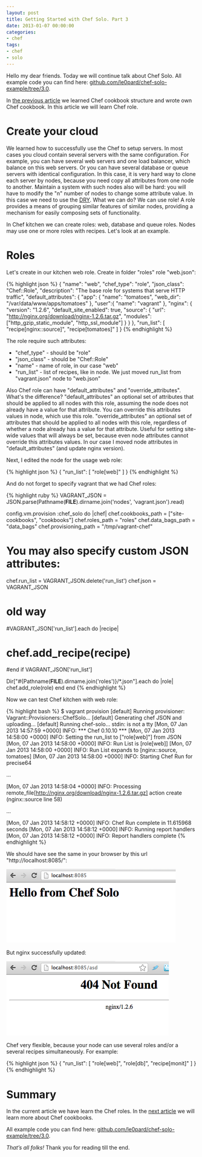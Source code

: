 ```yaml
---
layout: post
title: Getting Started with Chef Solo. Part 3
date: 2013-01-07 00:00:00
categories:
- chef
tags:
- chef
- solo
---
```

Hello my dear friends. Today we will continue talk about Chef Solo. All example code you can find here: [github.com/le0pard/chef-solo-example/tree/3.0](https://github.com/le0pard/chef-solo-example/tree/3.0).

In [the previous article](/2013/01/05/chef-solo-getting-started-part-2/) we learned Chef cookbook structure and wrote own Chef cookbook. In this article we will learn Chef role.

# Create your cloud

We learned how to successfully use the Chef to setup servers. In most cases you cloud contain several servers with the same configuration. For example, you can have several web servers and one load balancer, which balance on this web servers. Or you can have several database or queue servers with identical configuration. In this case, it is very hard way to clone each server by nodes, because you need copy all attributes from one node to another. Maintain a system with such nodes also will be hard: you will have to modify the "n" number of nodes to change some attribute value. In this case we need to use the [DRY](http://en.wikipedia.org/wiki/Don't_repeat_yourself). What we can do? We can use role! A role provides a means of grouping similar features of similar nodes, providing a mechanism for easily composing sets of functionality.

In Chef kitchen we can create roles: web, database and queue roles. Nodes may use one or more roles with recipes. Let's look at an example.

# Roles

Let's create in our kitchen web role. Create in folder "roles" role "web.json":

{% highlight json %}
{
  "name": "web",
  "chef_type": "role",
  "json_class": "Chef::Role",
  "description": "The base role for systems that serve HTTP traffic",
  "default_attributes": {
    "app": {
      "name": "tomatoes",
      "web_dir": "/var/data/www/apps/tomatoes"
    },
    "user":{
      "name": "vagrant"
    },
    "nginx": {
      "version": "1.2.6",
      "default_site_enabled": true,
      "source": {
        "url": "http://nginx.org/download/nginx-1.2.6.tar.gz",
        "modules": ["http_gzip_static_module", "http_ssl_module"]
      }
    }
  },
  "run_list": [
    "recipe[nginx::source]",
    "recipe[tomatoes]"
  ]
}
{% endhighlight %}

The role require such attributes:

 * "chef\_type" - should be "role"
 * "json\_class" - should be "Chef::Role"
 * "name" - name of role, in our case "web"
 * "run\_list" - list of recipes, like in node. We just moved run\_list from "vagrant.json" node to "web.json"

Also Chef role can have "default\_attributes" and "override\_attributes". What's the difference? "default\_attributes" an optional set of attributes that should be applied to all nodes with this role, assuming the node does not already have a value for that attribute. You can override this attributes values in node, which use this role. "override\_attributes" an optional set of attributes that should be applied to all nodes with this role, regardless of whether a node already has a value for that attribute. Useful for setting site-wide values that will always be set, because even node attributes cannot override this attributes values. In our case I moved node attributes in "default\_attributes" (and update nginx version).

Next, I edited the node for the usage web role:

{% highlight json %}
{
  "run_list": [
    "role[web]"
  ]
}
{% endhighlight %}

And do not forget to specify vagrant that we had Chef roles:

{% highlight ruby %}
VAGRANT_JSON = JSON.parse(Pathname(__FILE__).dirname.join('nodes', 'vagrant.json').read)

config.vm.provision :chef_solo do |chef|
   chef.cookbooks_path = ["site-cookbooks", "cookbooks"]
   chef.roles_path = "roles"
   chef.data_bags_path = "data_bags"
   chef.provisioning_path = "/tmp/vagrant-chef"

   # You may also specify custom JSON attributes:
   
   chef.run_list = VAGRANT_JSON.delete('run_list')
   chef.json = VAGRANT_JSON
   # old way
   #VAGRANT_JSON['run_list'].each do |recipe|
   # chef.add_recipe(recipe)
   #end if VAGRANT_JSON['run_list']

   Dir["#{Pathname(__FILE__).dirname.join('roles')}/*.json"].each do |role|
     chef.add_role(role)
   end
end
{% endhighlight %}

Now we can test Chef kitchen with web role:

{% highlight bash %}
$ vagrant provision
[default] Running provisioner: Vagrant::Provisioners::ChefSolo...
[default] Generating chef JSON and uploading...
[default] Running chef-solo...
stdin: is not a tty
[Mon, 07 Jan 2013 14:57:59 +0000] INFO: *** Chef 0.10.10 ***
[Mon, 07 Jan 2013 14:58:00 +0000] INFO: Setting the run_list to ["role[web]"] from JSON
[Mon, 07 Jan 2013 14:58:00 +0000] INFO: Run List is [role[web]]
[Mon, 07 Jan 2013 14:58:00 +0000] INFO: Run List expands to [nginx::source, tomatoes]
[Mon, 07 Jan 2013 14:58:00 +0000] INFO: Starting Chef Run for precise64

...

[Mon, 07 Jan 2013 14:58:04 +0000] INFO: Processing remote_file[http://nginx.org/download/nginx-1.2.6.tar.gz] action create (nginx::source line 58)

...

[Mon, 07 Jan 2013 14:58:12 +0000] INFO: Chef Run complete in 11.615968 seconds
[Mon, 07 Jan 2013 14:58:12 +0000] INFO: Running report handlers
[Mon, 07 Jan 2013 14:58:12 +0000] INFO: Report handlers complete
{% endhighlight %}

We should have see the same in your browser by this url "http://localhost:8085/":

<a href="/assets/images/chef/nginx2.png"><img src="/assets/images/chef/nginx2.png" alt="nginx" title="nginx" class="aligncenter" /></a>

But nginx successfully updated:

<a href="/assets/images/chef/nginx3.png"><img src="/assets/images/chef/nginx3.png" alt="nginx" title="nginx" class="aligncenter" /></a>

Chef very flexible, because your node can use several roles and/or a several recipes simultaneously. For example:

{% highlight json %}
{
  "run_list": [
    "role[web]",
    "role[db]",
    "recipe[monit]"
  ]
}
{% endhighlight %}

# Summary

In the current article we have learn the Chef roles. In the [next article](/2013/01/12/chef-solo-getting-started-part-4/) we will learn more about Chef cookbooks.

All example code you can find here: [github.com/le0pard/chef-solo-example/tree/3.0](https://github.com/le0pard/chef-solo-example/tree/3.0).

*That’s all folks!* Thank you for reading till the end.

